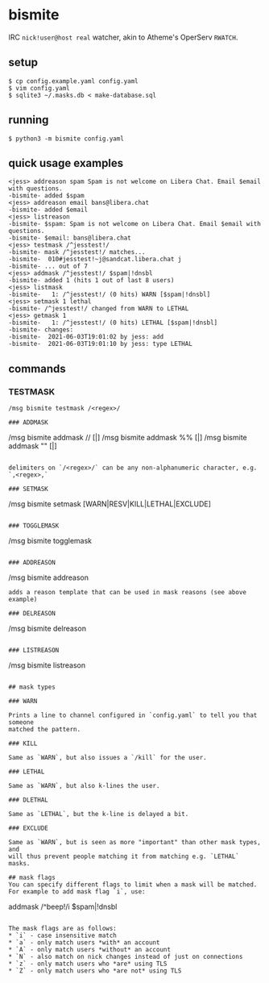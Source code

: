 # bismite

IRC `nick!user@host real` watcher, akin to Atheme's OperServ `RWATCH`.

## setup

```
$ cp config.example.yaml config.yaml
$ vim config.yaml
$ sqlite3 ~/.masks.db < make-database.sql
```

## running

```
$ python3 -m bismite config.yaml
```

## quick usage examples

```
<jess> addreason spam Spam is not welcome on Libera Chat. Email $email with questions.
-bismite- added $spam
<jess> addreason email bans@libera.chat
-bismite- added $email
<jess> listreason
-bismite- $spam: Spam is not welcome on Libera Chat. Email $email with questions.
-bismite- $email: bans@libera.chat
<jess> testmask /^jesstest!/
-bismite- mask /^jesstest!/ matches...
-bismite-  010#jesstest!~j@sandcat.libera.chat j
-bismite- ... out of 7
<jess> addmask /^jesstest!/ $spam|!dnsbl
-bismite- added 1 (hits 1 out of last 8 users)
<jess> listmask
-bismite-   1: /^jesstest!/ (0 hits) WARN [$spam|!dnsbl]
<jess> setmask 1 lethal
-bismite- /^jesstest!/ changed from WARN to LETHAL
<jess> getmask 1
-bismite-   1: /^jesstest!/ (0 hits) LETHAL [$spam|!dnsbl]
-bismite- changes:
-bismite-  2021-06-03T19:01:02 by jess: add
-bismite-  2021-06-03T19:01:10 by jess: type LETHAL
```

## commands

### TESTMASK
```
/msg bismite testmask /<regex>/

### ADDMASK
```
/msg bismite addmask /<regex>/ <reason>[|<oper reason>]
/msg bismite addmask %<glob>% <reason>[|<oper reason>]
/msg bismite addmask "<substring>" <reason>[|<oper reason>]
```

delimiters on `/<regex>/` can be any non-alphanumeric character, e.g.
`,<regex>,`

### SETMASK
```
/msg bismite setmask <id> [WARN|RESV|KILL|LETHAL|EXCLUDE]
```

### TOGGLEMASK
```
/msg bismite togglemask <id>
```

### ADDREASON
```
/msg bismite addreason <alias> <text>
```
adds a reason template that can be used in mask reasons (see above example)

### DELREASON
```
/msg bismite delreason <alias>
```

### LISTREASON
```
/msg bismite listreason
```

## mask types

### WARN

Prints a line to channel configured in `config.yaml` to tell you that someone
matched the pattern.

### KILL

Same as `WARN`, but also issues a `/kill` for the user.

### LETHAL

Same as `WARN`, but also k-lines the user.

### DLETHAL

Same as `LETHAL`, but the k-line is delayed a bit.

### EXCLUDE

Same as `WARN`, but is seen as more "important" than other mask types, and
will thus prevent people matching it from matching e.g. `LETHAL` masks.

## mask flags
You can specify different flags to limit when a mask will be matched. For example to add mask flag `i`, use:

```
addmask /^beep!/i $spam|!dnsbl
```

The mask flags are as follows:
* `i` - case insensitive match
* `a` - only match users *with* an account
* `A` - only match users *without* an account
* `N` - also match on nick changes instead of just on connections
* `z` - only match users who *are* using TLS
* `Z` - only match users who *are not* using TLS
